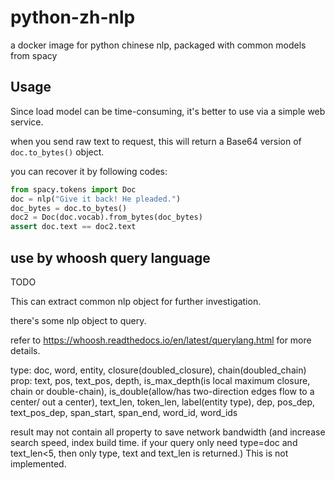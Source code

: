 # python-zh-nlp
a docker image for python chinese nlp, packaged with common models from spacy

## Usage

Since load model can be time-consuming, it's better to use via a simple web service.

when you send raw text to request, this will return a Base64 version of `doc.to_bytes()` object.

you can recover it by following codes:

```python
from spacy.tokens import Doc
doc = nlp("Give it back! He pleaded.")
doc_bytes = doc.to_bytes()
doc2 = Doc(doc.vocab).from_bytes(doc_bytes)
assert doc.text == doc2.text
```

## use by whoosh query language

TODO

This can extract common nlp object for further investigation. 

there's some nlp object to query.

refer to https://whoosh.readthedocs.io/en/latest/querylang.html for more details.

type: doc, word, entity, closure(doubled_closure), chain(doubled_chain)
prop: text, pos, text_pos, depth, is_max_depth(is local maximum closure, chain or double-chain), is_double(allow/has two-direction edges flow to a center/ out a center), text_len, token_len, label(entity type), dep, pos_dep, text_pos_dep, span_start, span_end, word_id, word_ids

result may not contain all property to save network bandwidth (and increase search speed, index build time. if your query only need type=doc and text_len<5, then only type, text and text_len is returned.) This is not implemented.
